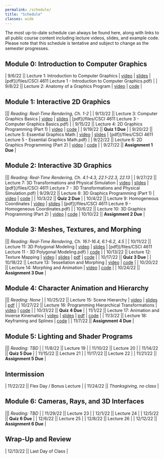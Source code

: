 ```yaml
---
permalink: /schedule/
title: "Schedule"
classes: wide
---
```


The most up-to-date schedule can always be found here, along with links to all public course content including lecture videos, slides, and example code.  Please note that this schedule is tentative and subject to change as the semester progresses.

## Module 0: Introduction to Computer Graphics

| 9/6/22 || Lecture 1: Introduction to Computer Graphics | [video](https://mediaspace.umn.edu/media/t/1_0z984db5) | [slides](https://www.beautiful.ai/player/-NBJKctKr7e-IYmNNMdv) | [pdf](/files/CSCI 4611 Lecture 1 - Introduction to Computer Graphics.pdf) |
| 9/8/22 || Lecture 2: Anatomy of a Graphics Program | [video](https://mediaspace.umn.edu/media/t/1_wpvnlxfz)  | [code](https://github.com/CSCI-4611-Fall-2022/Lecture-2) |

## Module 1: Interactive 2D Graphics

||| *Reading: Real-Time Rendering, Ch. 1-2* |
| 9/13/22 || Lecture 3: Computer Graphics Basics | [video](https://mediaspace.umn.edu/media/t/1_gpg0wfui) | [slides](https://www.beautiful.ai/player/-NBsysA0tQPnjes4pmNu) | [pdf](/files/CSCI 4611 Lecture 3 - Computer Graphics Basics.pdf) |
| 9/15/22 || Lecture 4: 2D Graphics Programming (Part 1) | [video](https://mediaspace.umn.edu/media/t/1_qm6hrsb2) | [code](https://github.com/CSCI-4611-Fall-2022/Lecture-4) |
| 9/19/22 || **Quiz 1 Due** |
| 9/20/22 || Lecture 5: Essential Graphics Math | [video](https://mediaspace.umn.edu/media/t/1_9yn1g9ty) | [slides](https://www.beautiful.ai/player/-NCS2TFulnZJgFhAXV5o) | [pdf](/files/CSCI 4611 Lecture 5 - Essential Graphics Math.pdf) |
| 9/22/22 || Lecture 6: 2D Graphics Programming (Part 2) | [video](https://mediaspace.umn.edu/media/t/1_xbujs6ph) | [code](https://github.com/CSCI-4611-Fall-2022/Lecture-6) |
| 9/27/22 || **Assignment 1 Due** |

## Module 2: Interactive 3D Graphics

||| *Reading: Real-Time Rendering, Ch. 4.1-4.3, 22.1-22.3, 22.13* |
| 9/27/22 || Lecture 7: 3D Transformations and Physical Simulation | [video](https://mediaspace.umn.edu/media/t/1_oypaec6i) | [slides](https://www.beautiful.ai/player/-ND-aoR176XAYDP16VHX) | [pdf](/files/CSCI 4611 Lecture 7 - 3D Transformations and Physical Simulation.pdf)
| 9/29/22 || Lecture 8: 3D Graphics Programming (Part 1) | [video](https://mediaspace.umn.edu/media/t/1_7on1bfra) | [code](https://github.com/CSCI-4611-Fall-2022/Lecture-8) |
| 10/3/22 || **Quiz 2 Due** |
| 10/4/22 || Lecture 9: Homogeneous Coordinates | [video](https://mediaspace.umn.edu/media/t/1_18e43588) | [slides](https://www.beautiful.ai/player/-NDZPI5tdJZahHEbjpm0) | [pdf](/files/CSCI 4611 Lecture 9 - Homogeneous Coordinates.pdf) |
| 10/6/22 || Lecture 10: 3D Graphics Programming (Part 2) | [video](https://mediaspace.umn.edu/media/t/1_y4yctcii) | [code](https://github.com/CSCI-4611-Fall-2022/Lecture-10)
| 10/10/22 || **Assignment 2 Due** |

## Module 3: Meshes, Textures, and Morphing

||| *Reading: Real-Time Rendering, Ch. 16.1-16.4, 6.1-6.2, 4.5* |
| 10/11/22 || Lecture 11: 3D Polygonal Modeling | [video](https://mediaspace.umn.edu/media/t/1_9d6a0xuu) | [slides](https://www.beautiful.ai/player/-NE6OXU0n-7Ota-roRYF) | [pdf](/files/CSCI 4611 Lecture 11 - 3D Polygonal Modeling.pdf) | [code](https://github.com/CSCI-4611-Fall-2022/Lecture-11) |
| 10/13/22 || Lecture 12: Texture Mapping | [video](https://mediaspace.umn.edu/media/t/1_82059j95) | [slides](https://www.beautiful.ai/player/-NE6P-1MIenWSTYKfNeo) | [pdf](/files/CSCI%204611%20Lecture%2012%20-%20Texture%20Mapping.pdf) | [code](https://github.com/CSCI-4611-Fall-2022/Lecture-12) |
| 10/17/22 || **Quiz 3 Due** |
| 10/18/22 || Lecture 13: Tessellation and Morphing | [video](https://mediaspace.umn.edu/media/t/1_dsf0x8bi) | [code](https://github.com/CSCI-4611-Fall-2022/Lecture-13) |
| 10/20/22 || Lecture 14: Morphing and Animation | [video](https://mediaspace.umn.edu/media/t/1_ahbg0jh5) | [code](https://github.com/CSCI-4611-Fall-2022/Lecture-14) |
| 10/24/22 || **Assignment 3 Due** |

## Module 4: Character Animation and Hierarchy

||| *Reading: None* |
| 10/25/22 || Lecture 15: Scene Hierarchy | [video](https://mediaspace.umn.edu/media/t/1_fa07wt7g) | [slides](https://www.beautiful.ai/player/-NFFL_CXMNeiyhHhxBdq) | [pdf](/files/CSCI%204611%20Lecture%2015%20-%20Scene%20Hierarchy.pdf) |
| 10/27/22 || Lecture 16: Programming Hierarchical Transformations | [video](https://mediaspace.umn.edu/media/t/1_y1t69ezv) | [code](https://github.com/CSCI-4611-Fall-2022/Lecture-16) | 
| 10/31/22 || **Quiz 4 Due** |
| 11/1/22 || Lecture 17: Animation and Inverse Kinematics | [video](https://mediaspace.umn.edu/media/t/1_5ye8sk1r) | [slides](https://www.beautiful.ai/player/-NFszlphoo4V8goV9fru) | [pdf](/files/CSCI%204611%20Lecture%2017%20-%20Animation%20and%20Inverse%20Kinematics.pdf) | [code](https://github.com/CSCI-4611-Fall-2022/Lecture-17) |
| 11/3/22 || Lecture 18: Keyframing and Splines | [code](https://github.com/CSCI-4611-Fall-2022/Lecture-18) |
| 11/7/22 || **Assignment 4 Due** |

## Module 5: Lighting and Shader Programs

||| *Reading: TBD* |
| 11/8/22 || Lecture 19 |
| 11/10/22 || Lecture 20 |
| 11/14/22 || **Quiz 5 Due** |
| 11/15/22 || Lecture 21 |
| 11/17/22 || Lecture 22 |
| 11/21/22 || **Assignment 5 Due** |

## Intermission

| 11/22/22 || Flex Day / Bonus Lecture |
| 11/24/22 || *Thanksgiving, no class* |


## Module 6: Cameras, Rays, and 3D Interfaces

||| *Reading: TBD* |
| 11/29/22 || Lecture 23 |
| 12/1/22 || Lecture 24 |
| 12/5/22 || **Quiz 6 Due** |
| 12/6/22 || Lecture 25 |
| 12/8/22 || Lecture 26 |
| 12/12/22 || **Assignment 6 Due** |

## Wrap-Up and Review

| 12/13/22 || Last Day of Class |